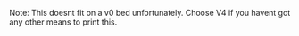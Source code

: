 Note: This doesnt fit on a v0 bed unfortunately. Choose V4 if you havent got any other means to print this.
